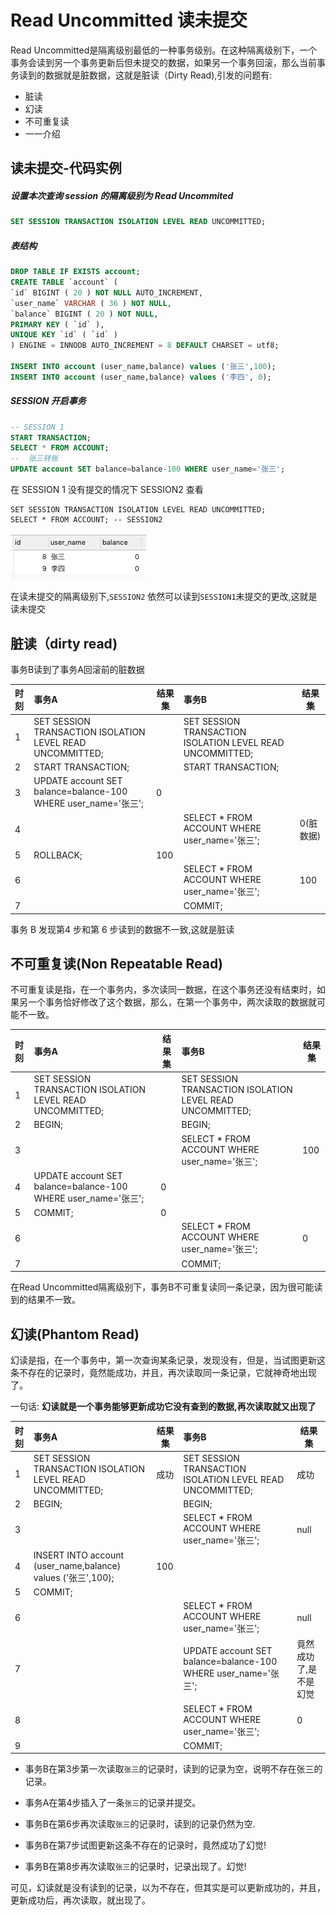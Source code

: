 # Read Uncommitted 读未提交

Read Uncommitted是隔离级别最低的一种事务级别。在这种隔离级别下，一个事务会读到另一个事务更新后但未提交的数据，如果另一个事务回滚，那么当前事务读到的数据就是脏数据，这就是脏读（Dirty Read),引发的问题有:

- 脏读
- 幻读
- 不可重复读
- 一一介绍

## 读未提交-代码实例

##### 设置本次查询 session 的隔离级别为 Read Uncommited

```sql
SET SESSION TRANSACTION ISOLATION LEVEL READ UNCOMMITTED;
```

##### 表结构

```sql
DROP TABLE IF EXISTS account;
CREATE TABLE `account` (
`id` BIGINT ( 20 ) NOT NULL AUTO_INCREMENT,
`user_name` VARCHAR ( 36 ) NOT NULL,
`balance` BIGINT ( 20 ) NOT NULL,
PRIMARY KEY ( `id` ),
UNIQUE KEY `id` ( `id` ) 
) ENGINE = INNODB AUTO_INCREMENT = 8 DEFAULT CHARSET = utf8;

INSERT INTO account (user_name,balance) values ('张三',100);
INSERT INTO account (user_name,balance) values ('李四', 0);

```

##### SESSION 开启事务

```sql
-- SESSION 1
START TRANSACTION;
SELECT * FROM ACCOUNT;
--  张三转账
UPDATE account SET balance=balance-100 WHERE user_name='张三';
```

在 SESSION 1 没有提交的情况下 SESSION2 查看

```
SET SESSION TRANSACTION ISOLATION LEVEL READ UNCOMMITTED;
SELECT * FROM ACCOUNT; -- SESSION2 
```

![image-20191229143021759](assets/image-20191229143021759.png)

在读未提交的隔离级别下,`SESSION2` 依然可以读到`SESSION1`未提交的更改,这就是读未提交

## 脏读（dirty read)

事务B读到了事务A回滚前的脏数据

| 时刻 | 事务A                                                        | 结果集 | 事务B                                                     | 结果集    |
| :--- | :----------------------------------------------------------- | ------ | :-------------------------------------------------------- | --------- |
| 1    | SET SESSION TRANSACTION ISOLATION LEVEL READ UNCOMMITTED;    |        | SET SESSION TRANSACTION ISOLATION LEVEL READ UNCOMMITTED; |           |
| 2    | START TRANSACTION;                                           |        | START TRANSACTION;                                        |           |
| 3    | UPDATE account SET balance=balance-100 WHERE user_name='张三'; | 0      |                                                           |           |
| 4    |                                                              |        | SELECT * FROM ACCOUNT WHERE user_name='张三';             | 0(脏数据) |
| 5    | ROLLBACK;                                                    | 100    |                                                           |           |
| 6    |                                                              |        | SELECT * FROM ACCOUNT WHERE user_name='张三';             | 100       |
| 7    |                                                              |        | COMMIT;                                                   |           |

事务 B 发现第4 步和第 6 步读到的数据不一致,这就是脏读

## 不可重复读(Non Repeatable Read)

不可重复读是指，在一个事务内，多次读同一数据，在这个事务还没有结束时，如果另一个事务恰好修改了这个数据，那么，在第一个事务中，两次读取的数据就可能不一致。

| 时刻 | 事务A                                                        | 结果集 | 事务B                                                     | 结果集 |
| :--- | :----------------------------------------------------------- | ------ | :-------------------------------------------------------- | ------ |
| 1    | SET SESSION TRANSACTION ISOLATION LEVEL READ UNCOMMITTED;    |        | SET SESSION TRANSACTION ISOLATION LEVEL READ UNCOMMITTED; |        |
| 2    | BEGIN;                                                       |        | BEGIN;                                                    |        |
| 3    |                                                              |        | SELECT * FROM ACCOUNT WHERE user_name='张三';             | 100    |
| 4    | UPDATE account SET balance=balance-100 WHERE user_name='张三'; | 0      |                                                           |        |
| 5    | COMMIT;                                                      | 0      |                                                           |        |
| 6    |                                                              |        | SELECT * FROM ACCOUNT WHERE user_name='张三';             | 0      |
| 7    |                                                              |        | COMMIT;                                                   |        |

在Read Uncommitted隔离级别下，事务B不可重复读同一条记录，因为很可能读到的结果不一致。

## 幻读(Phantom Read)

幻读是指，在一个事务中，第一次查询某条记录，发现没有，但是，当试图更新这条不存在的记录时，竟然能成功，并且，再次读取同一条记录，它就神奇地出现了。

一句话: **幻读就是一个事务能够更新成功它没有查到的数据,再次读取就又出现了**

| 时刻 | 事务A                                                        | 结果集 | 事务B                                                        | 结果集                |
| :--- | :----------------------------------------------------------- | ------ | :----------------------------------------------------------- | --------------------- |
| 1    | SET SESSION TRANSACTION ISOLATION LEVEL READ UNCOMMITTED;    | 成功   | SET SESSION TRANSACTION ISOLATION LEVEL READ UNCOMMITTED;    | 成功                  |
| 2    | BEGIN;                                                       |        | BEGIN;                                                       |                       |
| 3    |                                                              |        | SELECT * FROM ACCOUNT WHERE user_name='张三';                | null                  |
| 4    | INSERT INTO account (user_name,balance) values ('张三',100); | 100    |                                                              |                       |
| 5    | COMMIT;                                                      |        |                                                              |                       |
| 6    |                                                              |        | SELECT * FROM ACCOUNT WHERE user_name='张三';                | null                  |
| 7    |                                                              |        | UPDATE account SET balance=balance-100 WHERE user_name='张三'; | 竟然成功了,是不是幻觉 |
| 8    |                                                              |        | SELECT * FROM ACCOUNT WHERE user_name='张三';                | 0                     |
| 9    |                                                              |        | COMMIT;                                                      |                       |

- 事务B在第3步第一次读取`张三`的记录时，读到的记录为空，说明不存在张三的记录。

- 事务A在第4步插入了一条`张三`的记录并提交。
- 事务B在第6步再次读取`张三`的记录时，读到的记录仍然为空.
- 事务B在第7步试图更新这条不存在的记录时，竟然成功了幻觉!
- 事务B在第8步再次读取`张三`的记录时，记录出现了。幻觉!

可见，幻读就是没有读到的记录，以为不存在，但其实是可以更新成功的，并且，更新成功后，再次读取，就出现了。